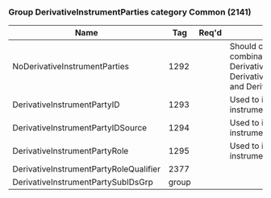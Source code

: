 ### Group DerivativeInstrumentParties category Common (2141)

| Name                                   | Tag   | Req'd | Documentation                                                                                                                           |
|----------------------------------------|-------|----------|-------------------------------------------------------------------------------------------------------------------------------|
| NoDerivativeInstrumentParties          | 1292  |       | Should contain unique combinations of DerivativeInstrumentPartyID, DerivativeInstrumentPartyIDSource, and DerivativeInstrumentPartyRole |
| DerivativeInstrumentPartyID            | 1293  |       | Used to identify party id related to instrument series                                                                                  |
| DerivativeInstrumentPartyIDSource      | 1294  |       | Used to identify source of instrument series party id                                                                                   |
| DerivativeInstrumentPartyRole          | 1295  |       | Used to identify the role of instrument series party id                                                                                 |
| DerivativeInstrumentPartyRoleQualifier | 2377  |       |                                                                                                                                |
| DerivativeInstrumentPartySubIDsGrp     | group |       |                                                                                                                                |

